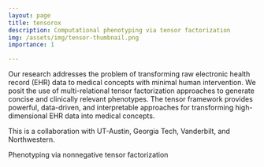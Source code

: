 ```yaml
---
layout: page
title: tensorox
description: Computational phenotyping via tensor factorization
img: /assets/img/tensor-thumbnail.png
importance: 1

---
```


Our research addresses the problem of transforming raw electronic health record (EHR) data to medical concepts with minimal human intervention. We posit the use of multi-relational tensor factorization approaches to generate concise and clinically relevant phenotypes. The tensor framework provides powerful, data-driven, and interpretable approaches for transforming high-dimensional EHR data into medical concepts.

This is a collaboration with UT-Austin, Georgia Tech, Vanderbilt, and Northwestern.

<div class="row">
    <div class="col-sm mt-3 mt-md-0">
        <img class="img-fluid rounded z-depth-1" src="{{ site.baseurl }}/assets/img/tensor.png" alt="" title="phenotensor"/>
</div>
</div>
<div class="caption">
    Phenotyping via nonnegative tensor factorization
</div>

